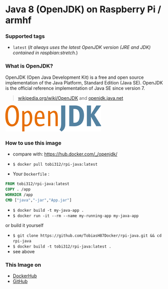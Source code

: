 # Java 8 (OpenJDK) on Raspberry Pi / armhf

### Supported tags
-	`latest` (*It always uses the latest OpenJDK version (JRE and JDK) contained in raspbian:stretch.*)

### What is OpenJDK?
OpenJDK (Open Java Development Kit) is a free and open source implementation of the Java Platform, Standard Edition (Java SE). OpenJDK is the official reference implementation of Java SE since version 7.
> [wikipedia.org/wiki/OpenJDK](http://en.wikipedia.org/wiki/OpenJDK) and [openjdk.java.net](http://openjdk.java.net/)

![logo](https://raw.githubusercontent.com/docker-library/docs/master/openjdk/logo.png)

### How to use this image

* compare with: https://hub.docker.com/_/openjdk/

* ``` $ docker pull tobi312/rpi-java:latest ```
* Your ``` Dockerfile ``` :
```Dockerfile
FROM tobi312/rpi-java:latest
COPY . /app
WORKDIR /app
CMD ["java","-jar","App.jar"]
```
* ``` $ docker build -t my-java-app . ```
* ``` $ docker run -it --rm --name my-running-app my-java-app ```

or build it yourself
* ``` $ git clone https://github.com/TobiasH87Docker/rpi-java.git && cd rpi-java ```
* ``` $ docker build -t tobi312/rpi-java:latest . ``` 
* see above

### This Image on
* [DockerHub](https://hub.docker.com/r/tobi312/rpi-java/)
* [GitHub](https://github.com/TobiasH87Docker/rpi-java)
